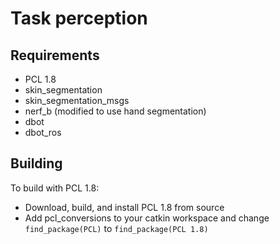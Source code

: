 # Task perception

## Requirements
- PCL 1.8
- skin_segmentation
- skin_segmentation_msgs
- nerf_b (modified to use hand segmentation)
- dbot
- dbot_ros

## Building
To build with PCL 1.8:
- Download, build, and install PCL 1.8 from source
- Add pcl_conversions to your catkin workspace and change `find_package(PCL)` to `find_package(PCL 1.8)`
